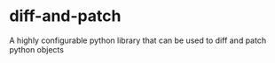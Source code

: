 # diff-and-patch
A highly configurable python library that can be used to diff and patch python objects
